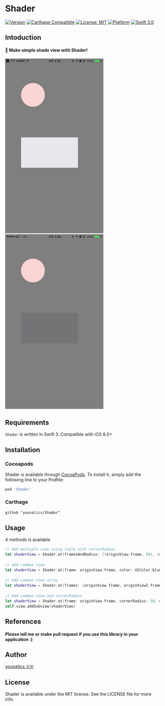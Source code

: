 # Shader
[![Version](https://img.shields.io/cocoapods/v/Shader.svg?style=flat)](http://cocoapods.org/pods/Shader)
[![Carthage Compatible](https://img.shields.io/badge/Carthage-compatible-4BC51D.svg?style=flat)](https://github.com/Carthage/Carthage)
[![License: MIT](https://img.shields.io/badge/license-MIT-blue.svg?style=flat)](https://github.com/younatics/Shader/blob/master/LICENSE)
[![Platform](https://img.shields.io/cocoapods/p/Shader.svg?style=flat)](http://cocoapods.org/pods/Shader)
[![Swift 3.0](https://img.shields.io/badge/Swift-3.0-orange.svg?style=flat)](https://developer.apple.com/swift/)

## Intoduction
#### 🌃 Make simple shade view with Shader!
![demo](Images/1.jpeg)
![demo](Images/2.jpeg)

## Requirements

`Shader` is written in Swift 3. Compatible with iOS 8.0+

## Installation

### Cocoapods

Shader is available through [CocoaPods](http://cocoapods.org). To install
it, simply add the following line to your Podfile:

```ruby
pod 'Shader'
```
### Carthage
```
github "younatics/Shader"
```

## Usage
4 methods is available
```Swift 
// Add multiple view using tuple with cornerRadius
let shaderView = Shader.at(framesAndRadius: [(originView.frame, 50), (originView2.frame, 0)], color: UIColor.black.withAlphaComponent(0.5))

// Add common view
let shaderView = Shader.at(frame: originView.frame, color: UIColor.blue.withAlphaComponent(0.3))

// Add common view array
let shaderView = Shader.at(frames: [originView.frame, originView2.frame], color: UIColor.black.withAlphaComponent(0.5))

// Add common view and cornerRadius
let shaderView = Shader.at(frame: originView.frame, cornerRadius: 50, color: UIColor.black.withAlphaComponent(0.5))
self.view.addSubview(shaderView)
```

## References
#### Please tell me or make pull request if you use this library in your application :) 

## Author
[younatics 🇰🇷](http://younatics.github.io)

## License
Shader is available under the MIT license. See the LICENSE file for more info.

